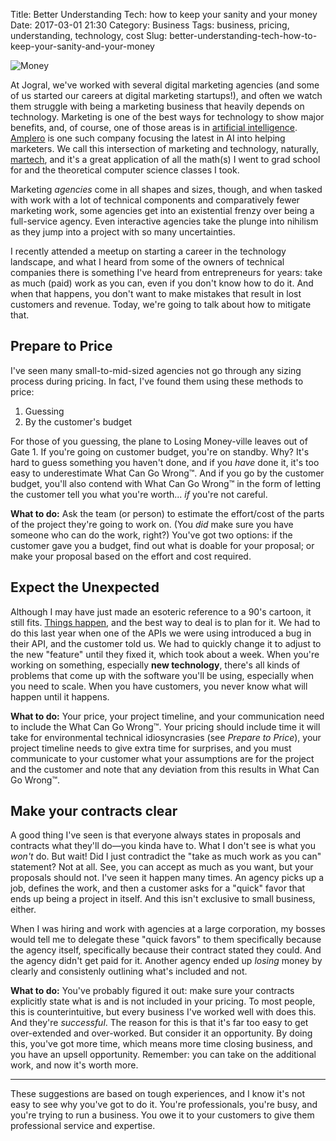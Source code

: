 Title: Better Understanding Tech: how to keep your sanity and your money
Date: 2017-03-01 21:30
Category: Business
Tags: business, pricing, understanding, technology, cost
Slug: better-understanding-tech-how-to-keep-your-sanity-and-your-money

<img src="/blog/static/images/better-understanding-tech-how-to-keep-your-sanity-and-your-money/euros.jpeg " alt="Money" class="center-block img-responsive">

At Jogral, we've worked with several digital marketing agencies (and some of us started our careers at digital marketing startups!),
and often we watch them struggle with being a marketing business that heavily depends on technology. Marketing is one of the best
ways for technology to show major benefits, and, of course, one of those areas is in [artificial intelligence](https://martechtoday.com/algorithms-advertising-7-steps-introducing-ai-marketing-195037).
[Amplero](https://www.amplero.com) is one such company focusing the latest in AI into helping marketers. We call this intersection of marketing and technology, naturally,
[martech](https://martechtoday.com/library/what-is-martech), and it's a great application of all the math(s) I went to grad school for and the theoretical computer science
classes I took.

Marketing _agencies_ come in all shapes and sizes, though, and when tasked with work with a lot of technical components and comparatively fewer marketing work,
some agencies get into an existential frenzy over being a full-service agency. Even interactive agencies take the plunge into nihilism as they jump into a project
with so many uncertainties.

I recently attended a meetup on starting a career in the technology landscape, and what I heard from some of the owners of technical companies there is something I've
heard from entrepreneurs for years: take as much (paid) work as you can, even if you don't know how to do it. And when that happens, you don't want to make mistakes that
result in lost customers and revenue. Today, we're going to talk about how to mitigate that.

## Prepare to Price

I've seen many small-to-mid-sized agencies not go through any sizing process during pricing. In fact, I've found them using these methods to price:

1. Guessing
2. By the customer's budget

For those of you guessing, the plane to Losing Money-ville leaves out of Gate 1. If you're going on customer budget, you're on standby. Why? It's hard to guess something
you haven't done, and if you _have_ done it, it's too easy to underestimate What Can Go Wrong&trade;. And if you go by the customer budget, you'll also contend with
What Can Go Wrong&trade; in the form of letting the customer tell you what you're worth... _if_ you're not careful.

**What to do:** Ask the team (or person) to estimate the effort/cost of the parts of the project they're going to work on. (You _did_ make sure you have someone who can
do the work, right?) You've got two options: if the customer gave you a budget, find out what is doable for your proposal; or make your proposal based on the effort and
cost required.

## Expect the Unexpected

Although I may have just made an esoteric reference to a 90's cartoon, it still fits. [Things happen](http://widgetsandshit.com/teddziuba/2011/04/amazon-the-purpose-of-pain.html),
and the best way to deal is to plan for it. We had to do this last year when one of the APIs we were using introduced a bug in their API, and the customer told us. We had to quickly
change it to adjust to the new "feature" until they fixed it, which took about a week. When you're working on something, especially **new technology**, there's all kinds of problems
that come up with the software you'll be using, especially when you need to scale. When you have customers, you never know what will happen until it happens.

**What to do:** Your price, your project timeline, and your communication need to include the What Can Go Wrong&trade;. Your pricing should include time it will take for
environmental technical idiosyncrasies (see _Prepare to Price_), your project timeline needs to give extra time for surprises, and you must communicate
to your customer what your assumptions are for the project and the customer and note that any deviation from this results in What Can Go Wrong&trade;.

## Make your contracts clear

A good thing I've seen is that everyone always states in proposals and contracts what they'll do&mdash;you kinda have to. What I don't see is what you _won't_ do.
But wait! Did I just contradict the "take as much work as you can" statement? Not at all. See, you can accept as much as you want, but your proposals should not.
I've seen it happen many times. An agency picks up a job, defines the work, and then a customer asks for a "quick" favor that ends up being a project in itself.
And this isn't exclusive to small business, either.

When I was hiring and work with agencies at a large corporation, my bosses would tell me to delegate these "quick favors" to them specifically because the agency itself,
specifically because their contract stated they could. And the agency didn't get paid for it. Another agency ended up _losing_ money by clearly and consistenly outlining
what's included and not.

**What to do:** You've probably figured it out: make sure your contracts explicitly state what is and is not included in your pricing. To most people, this is counterintuitive,
but every business I've worked well with does this. And they're _successful_. The reason for this is that it's far too easy to get over-extended and over-worked. But consider it
an opportunity. By doing this, you've got more time, which means more time closing business, and you have an upsell opportunity. Remember: you can take on the additional work,
and now it's worth more.

- - -

These suggestions are based on tough experiences, and I know it's not easy to see why you've got to do it. You're professionals, you're busy, and you're trying to run a business.
You owe it to your customers to give them professional service and expertise.
